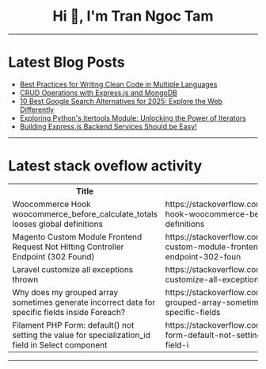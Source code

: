 <h1 align="center">Hi 👋, I'm Tran Ngoc Tam</h1>

---

# Latest Blog Posts 
<!-- BLOG-POST-LIST:START -->
- [Best Practices for Writing Clean Code in Multiple Languages](https://dev.to/mradamus/best-practices-for-writing-clean-code-in-multiple-languages-5ebl)
- [CRUD Operations with Express.js and MongoDB](https://dev.to/engrsakib/crud-operations-with-expressjs-and-mongodb-2l0d)
- [10 Best Google Search Alternatives for 2025: Explore the Web Differently](https://dev.to/rironib/10-best-google-search-alternatives-for-2025-explore-the-web-differently-33ag)
- [Exploring Python&#39;s itertools Module: Unlocking the Power of Iterators](https://dev.to/atharvgyan/exploring-pythons-itertools-module-unlocking-the-power-of-iterators-6c4)
- [Building Express.js Backend Services Should be Easy!](https://dev.to/ivanivanovv/building-expressjs-backend-services-should-be-easy-2l30)
<!-- BLOG-POST-LIST:END -->

---

# Latest stack oveflow activity
<table>
  <tr><th>Title</th><th>Link</th></tr>
  <!-- STACKOVERFLOW:START --><tr><td>Woocommerce Hook woocommerce_before_calculate_totals looses global definitions</td><td>https://stackoverflow.com/questions/79279006/woocommerce-hook-woocommerce-before-calculate-totals-looses-global-definitions</td></tr><tr><td>Magento Custom Module Frontend Request Not Hitting Controller Endpoint &lpar;302 Found&rpar;</td><td>https://stackoverflow.com/questions/79278926/magento-custom-module-frontend-request-not-hitting-controller-endpoint-302-foun</td></tr><tr><td>Laravel customize all exceptions thrown</td><td>https://stackoverflow.com/questions/79278623/laravel-customize-all-exceptions-thrown</td></tr><tr><td>Why does my grouped array sometimes generate incorrect data for specific fields inside Foreach?</td><td>https://stackoverflow.com/questions/79278603/why-does-my-grouped-array-sometimes-generate-incorrect-data-for-specific-fields</td></tr><tr><td>Filament PHP Form: default&lpar;&rpar; not setting the value for specialization_id field in Select component</td><td>https://stackoverflow.com/questions/79278542/filament-php-form-default-not-setting-the-value-for-specialization-id-field-i</td></tr><!-- STACKOVERFLOW:END -->
</table>

---


